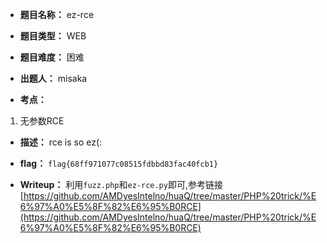 * **题目名称：** ez-rce

* **题目类型：** WEB

* **题目难度：** 困难

* **出题人：** misaka

* **考点：**  

1. 无参数RCE

* **描述：** rce is so ez(:

* **flag：** `flag{68ff971077c08515fdbbd83fac40fcb1}`

* **Writeup：** 利用`fuzz.php`和`ez-rce.py`即可,参考链接[https://github.com/AMDyesIntelno/huaQ/tree/master/PHP%20trick/%E6%97%A0%E5%8F%82%E6%95%B0RCE](https://github.com/AMDyesIntelno/huaQ/tree/master/PHP%20trick/%E6%97%A0%E5%8F%82%E6%95%B0RCE)